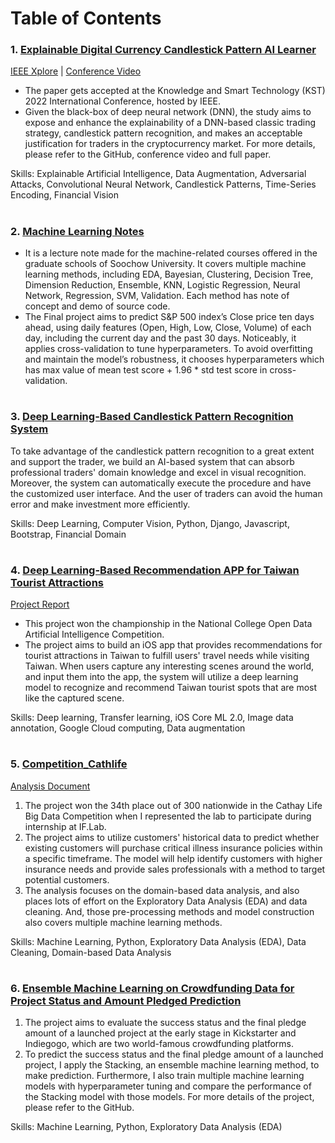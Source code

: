 # Table of Contents
### 1. [Explainable Digital Currency Candlestick Pattern AI Learner](https://github.com/pecu/FinancialVision/tree/master/Explainable%20Digital%20Currency%20Candlestick%20Pattern%20AI%20Learner)   
[IEEE Xplore](https://ieeexplore.ieee.org/document/9727231?fbclid=IwAR3doeRuCKiY19_yQbSFqeiKBnurg4n1eK9tPEETEpiCXp2kolE1hYB-I7M) | [Conference Video](https://drive.google.com/file/d/1ii87CH1jMoPjkiLWGv_j_yqF9VJhzKVX/view)  
- The paper gets accepted at the Knowledge and Smart Technology (KST) 2022 International Conference, hosted by IEEE.
- Given the black-box of deep neural network (DNN), the study aims to expose and enhance the explainability of a DNN-based classic trading strategy, candlestick pattern recognition, and makes an acceptable justification for traders in the cryptocurrency market. For more details, please refer to the GitHub, conference video and full paper.
  
Skills: Explainable Artificial Intelligence, Data Augmentation, Adversarial Attacks, Convolutional Neural Network, Candlestick Patterns, Time-Series Encoding, Financial Vision
#
### 2. [Machine Learning Notes](https://github.com/albert0796/MachineLearning/tree/master/ClassHangout)
- It is a lecture note made for the machine-related courses offered in the graduate schools of Soochow University. It covers multiple machine learning methods, including EDA, Bayesian, Clustering, Decision Tree, Dimension Reduction, Ensemble, KNN, Logistic Regression, Neural Network, Regression, SVM, Validation. Each method has note of concept and demo of source code.
- The Final project aims to predict S&P 500 index’s Close price ten days ahead, using daily features (Open, High, Low, Close, Volume) of each day, including the current day and the past 30 days. Noticeably, it applies cross-validation to tune hyperparameters. To avoid overfitting and maintain the model’s robustness, it chooses hyperparameters which has max value of mean test score + 1.96 * std test score in cross-validation.
#  
### 3. [Deep Learning-Based Candlestick Pattern Recognition System](https://github.com/albert0796/MachineLearning/tree/master/Pattern%20Hunter)
To take advantage of the candlestick pattern recognition to a great extent and support the trader, we build an AI-based system that can absorb professional traders' domain knowledge and excel in visual recognition. Moreover, the system can automatically execute the procedure and have the customized user interface. And the user of traders can avoid the human error and make investment more efficiently.  
  
Skills: Deep Learning, Computer Vision, Python, Django, Javascript, Bootstrap, Financial Domain
#  
### 4. [Deep Learning-Based Recommendation APP for Taiwan Tourist Attractions](https://github.com/albert0796/MachineLearning/tree/master/Project_TaiwanDeepTravel)
[Project Report](https://github.com/albert0796/MachineLearning/blob/master/Project_TaiwanDeepTravel/README.md)
- This project won the championship in the National College Open Data Artificial Intelligence Competition.
- The project aims to build an iOS app that provides recommendations for tourist attractions in Taiwan to fulfill users' travel needs while visiting Taiwan. When users capture any interesting scenes around the world, and input them into the app, the system will utilize a deep learning model to recognize and recommend Taiwan tourist spots that are most like the captured scene.

Skills: Deep learning, Transfer learning, iOS Core ML 2.0, Image data annotation, Google Cloud computing, Data augmentation
#  
### 5. [Competition_Cathlife](https://github.com/albert0796/MachineLearning/tree/master/Competition_Cathlife)
[Analysis Document](https://github.com/albert0796/MachineLearning/blob/master/Competition_Cathlife/report/Cathlife%20Critical%20Illness%20Insurance%20Purchasing%20Data%20Analysis.pdf)
1. The project won the 34th place out of 300 nationwide in the Cathay Life Big Data Competition when I represented the lab to participate during internship at IF.Lab.
2. The project aims to utilize customers' historical data to predict whether existing customers will purchase critical illness insurance policies within a specific timeframe. The model will help identify customers with higher insurance needs and provide sales professionals with a method to target potential customers.
3. The analysis focuses on the domain-based data analysis, and also places lots of effort on the Exploratory Data Analysis (EDA) and data cleaning. And, those pre-processing methods and model construction also covers multiple machine learning methods.

Skills: Machine Learning, Python, Exploratory Data Analysis (EDA), Data Cleaning, Domain-based Data Analysis
#  
### 6. [Ensemble Machine Learning on Crowdfunding Data for Project Status and Amount Pledged Prediction](https://github.com/albert0796/MachineLearning/tree/master/Paper_CrowdFunding)
1. The project aims to evaluate the success status and the final pledge amount of a launched project at the early stage in Kickstarter and Indiegogo, which are two world-famous crowdfunding platforms.
2. To predict the success status and the final pledge amount of a launched project, I apply the Stacking, an ensemble machine learning method, to make prediction. Furthermore, I also train multiple machine learning models with hyperparameter tuning and compare the performance of the Stacking model with those models. For more details of the project, please refer to the GitHub.

Skills: Machine Learning, Python, Exploratory Data Analysis (EDA)
#  


